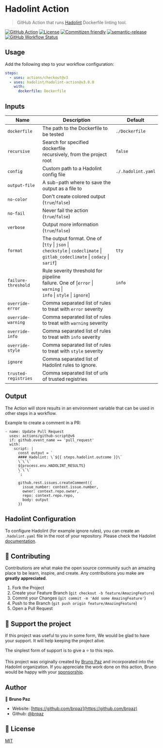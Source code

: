 # Hadolint Action

> GitHub Action that runs [Hadolint](https://github.com/hadolint/hadolint) Dockerfile linting tool.

[![GitHub Action](https://img.shields.io/badge/GitHub-Action-blue?style=for-the-badge)](https://github.com/features/actions)
[![License](https://img.shields.io/badge/License-MIT-yellow.svg?style=for-the-badge)](LICENSE)
[![Commitizen friendly](https://img.shields.io/badge/commitizen-friendly-brightgreen.svg?style=for-the-badge)](http://commitizen.github.io/cz-cli/)
[![semantic-release](https://img.shields.io/badge/%20%20%F0%9F%93%A6%F0%9F%9A%80-semantic--release-e10079.svg?style=for-the-badge)](https://github.com/semantic-release/semantic-release?style=for-the-badge)
[![GitHub Workflow Status](https://img.shields.io/github/workflow/status/hadolint/hadolint-action/CI?style=for-the-badge)](https://github.com/hadolint/hadolint-action/action)

## Usage

Add the following step to your workflow configuration:

```yml
steps:
  - uses: actions/checkout@v3
  - uses: hadolint/hadolint-action@v3.0.0
    with:
      dockerfile: Dockerfile
```

## Inputs

| Name                 | Description                                                                                                                             | Default            |
|----------------------|-----------------------------------------------------------------------------------------------------------------------------------------|--------------------|
| `dockerfile`         | The path to the Dockerfile to be tested                                                                                                 | `./Dockerfile`     |
| `recursive`          | Search for specified dockerfile </br> recursively, from the project root                                                                | `false`            |
| `config`             | Custom path to a Hadolint config file                                                                                                   | `./.hadolint.yaml` |
| `output-file`        | A sub-path where to save the </br> output as a file to                                                                                  |                    |
| `no-color`           | Don't create colored output (`true`/`false`)                                                                                            |                    |
| `no-fail`            | Never fail the action (`true`/`false`)                                                                                                  |                    |
| `verbose`            | Output more information (`true`/`false`)                                                                                                |                    |
| `format`             | The output format. One of [`tty` \| `json` \| </br> `checkstyle` \| `codeclimate` \| </br> `gitlab_codeclimate` \| `codacy` \| `sarif`] | `tty`              |
| `failure-threshold`  | Rule severity threshold for pipeline </br> failure. One of [`error` \| `warning` \| </br>  `info` \| `style` \| `ignore`]               | `info`             |
| `override-error`     | Comma separated list of rules to treat with `error` severity                                                                            |                    |
| `override-warning`   | Comma separated list of rules to treat with `warning` severity                                                                          |                    |
| `override-info`      | Comma separated list of rules to treat with `info` severity                                                                             |                    |
| `override-style`     | Comma separated list of rules to treat with `style` severity                                                                            |                    |
| `ignore`             | Comma separated list of Hadolint rules to ignore.                                                                                       | <none>             |
| `trusted-registries` | Comma separated list of urls of trusted registries                                                                                      |                    |

## Output

The Action will store results in an environment variable that can be used in other steps in a workflow.

Example to create a comment in a PR:

```
- name: Update Pull Request
  uses: actions/github-script@v6
  if: github.event_name == 'pull_request'
  with:
    script: |
      const output = `
      #### Hadolint: \`${{ steps.hadolint.outcome }}\`
      \`\`\`
      ${process.env.HADOLINT_RESULTS}
      \`\`\`
      `;

      github.rest.issues.createComment({
        issue_number: context.issue.number,
        owner: context.repo.owner,
        repo: context.repo.repo,
        body: output
      })
```

## Hadolint Configuration

To configure Hadolint (for example ignore rules), you can create an `.hadolint.yaml` file in the root of your repository. Please check the Hadolint [documentation](https://github.com/hadolint/hadolint#configure).

## 🤝 Contributing

Contributions are what make the open source community such an amazing place to be learn, inspire, and create. Any contributions you make are **greatly appreciated**.

1. Fork the Project
2. Create your Feature Branch (`git checkout -b feature/AmazingFeature`)
3. Commit your Changes (`git commit -m 'Add some AmazingFeature'`)
4. Push to the Branch (`git push origin feature/AmazingFeature`)
5. Open a Pull Request

## 💛 Support the project

If this project was useful to you in some form, We would be glad to have your support. It will help keeping the project alive.

The sinplest form of support is to give a ⭐️ to this repo.

This project was originally created by [Bruno Paz](https://github.com/sponsors/brpaz) and incorporated into the Hadolint organization. If you appreciate the work done on this action, Bruno would be happy with your [sponsorship](https://github.com/sponsors/brpaz).

## Author

👤 **Bruno Paz**

* Website: [https://github.com/brpaz](https://github.com/brpaz)
* Github: [@brpaz](https://github.com/brpaz)

## 📝 License

[MIT](LICENSE)
